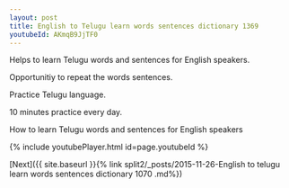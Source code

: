 ```yaml
---
layout: post
title: English to Telugu learn words sentences dictionary 1369 
youtubeId: AKmqB9JjTF0
---
```

 
 
Helps to learn Telugu words and sentences for English speakers.

Opportunitiy to repeat the words sentences. 

Practice Telugu language. 
 
10 minutes practice every day. 
 
How to learn Telugu words and sentences for English speakers 
 
{% include youtubePlayer.html id=page.youtubeId %}
 
 
[Next]({{ site.baseurl }}{% link  split2/_posts/2015-11-26-English to telugu learn words sentences dictionary 1070 .md%})
 
